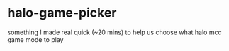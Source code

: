 # halo-game-picker
something I made real quick (~20 mins) to help us choose what halo mcc game mode to play
